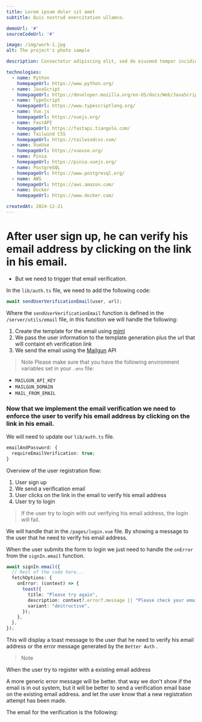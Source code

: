 ```yaml
---
title: Lorem ipsum dolor sit amet
subtitle: Quis nostrud exercitation ullamco.

demoUrl: '#'
sourceCodeUrl: '#'

image: /img/work-1.jpg
alt: The project's photo sample

description: Consectetur adipiscing elit, sed do eiusmod tempor incididunt ut labore et dolore magna aliqua. Ut enim ad minim veniam, quis nostrud exercitation ullamco laboris nisi ut aliquip. Lorem ipsum dolor sit amet, consectetur adipiscing elit, sed do eiusmod tempor incididunt ut labore et dolore magna aliqua. Ut enim ad minim veniam, quis nostrud exercitation ullamco laboris nisi ut aliquip ex ea commodo consequat. Duis aute irure dolor in reprehenderit in voluptate velit esse cillum dolore eu fugiat.

technologies:
  - name: Python
    homepageUrl: https://www.python.org/
  - name: JavaScript
    homepageUrl: https://developer.mozilla.org/en-US/docs/Web/JavaScript/
  - name: TypeScript
    homepageUrl: https://www.typescriptlang.org/
  - name: Vue.js
    homepageUrl: https://vuejs.org/
  - name: FastAPI
    homepageUrl: https://fastapi.tiangolo.com/
  - name: Tailwind CSS
    homepageUrl: https://tailwindcss.com/
  - name: VueUse
    homepageUrl: https://vueuse.org/
  - name: Pinia
    homepageUrl: https://pinia.vuejs.org/
  - name: PostgreSQL
    homepageUrl: https://www.postgresql.org/
  - name: AWS
    homepageUrl: https://aws.amazon.com/
  - name: Docker
    homepageUrl: https://www.docker.com/

createdAt: 2024-12-21
---
```


# After user sign up, he can verify his email address by clicking on the link in his email.

 - But we need to trigger that email verification.

 In the `lib/auth.ts` file, we need to add the following code:

```ts
await sendUserVerificationEmail(user, url);
```

Where the `sendUserVerificationEmail` function is defined in the `/server/utils/email` file, in this function we will handle the following:

1. Create the template for the email using [mjml](https://mjml.io/)
2. We pass the user information to the template generation  plus the url that will containt eh verification link
3. We send the email using the [Mailgun](https://mailgun.com/) API

> Note
Please make sure that you have the following environment variables set in your `.env` file:

- `MAILGUN_API_KEY`
- `MAILGUN_DOMAIN`
- `MAIL_FROM_EMAIL`

### Now that we implement  the email verification we need to enforce the user to verify his email address by clicking on the link in his email.

We will need to update our  `lib/auth.ts` file.

```ts
emailAndPassword: {
  requireEmailVerification: true;
}
```

Overview of the user registration flow:

1. User sign up
2. We send a verification email
3. User clicks on the link in the email to verify his email address
4. User try to login

> If the user try to login with out verifying his email address, the login will fail.

We will handle that in the `/pages/login.vue` file. By showing a message to the user that he need to verify his email address.

When the user submits the form to login we just need to handle the `onError` from the `signIn.email` function.

```ts [file.ts]{2} meta-info=val
await signIn.email({
  // Rest of the code here...
  fetchOptions: {
    onError: (context) => {
      toast({
        title: "Please try again",
        description: context?.error?.message || "Please check your email and password",
        variant: "destructive",
      });
    },
  },
});
```
This will display a toast message to the user that he need to verify his email address or the error message generated by the `Better Auth` .

> Note

When the user try to register with a existing email address

A more generic error message will be better. that way we don't show if the email is in out system, but it will be better to send a verification email base on the existing email address.
and let the user know that a new registration attempt has been made.

The email for the verification is the following:
